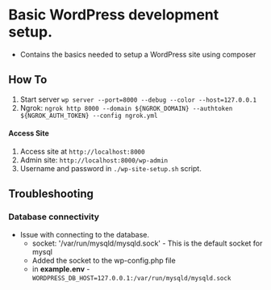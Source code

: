 # Basic WordPress development setup.
-   Contains the basics needed to setup a WordPress site using composer

## How To

1. Start server `wp server --port=8000 --debug --color --host=127.0.0.1`
1. Ngrok: `ngrok http 8000 --domain ${NGROK_DOMAIN} --authtoken ${NGROK_AUTH_TOKEN} --config ngrok.yml`

#### Access Site

1. Access site at `http://localhost:8000`
1. Admin site: `http://localhost:8000/wp-admin`
1. Username and password in `./wp-site-setup.sh` script.

## Troubleshooting

### Database connectivity

-   Issue with connecting to the database.
    -   socket: '/var/run/mysqld/mysqld.sock' - This is the default socket for mysql
    -   Added the socket to the wp-config.php file
    -   in **example.env** - `WORDPRESS_DB_HOST=127.0.0.1:/var/run/mysqld/mysqld.sock`
